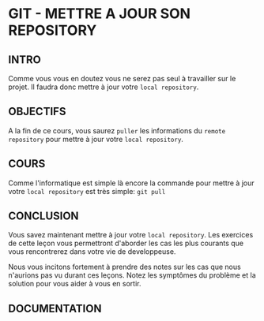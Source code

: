 # GIT - METTRE A JOUR SON REPOSITORY

## INTRO
Comme vous vous en doutez vous ne serez pas seul à travailler sur le projet.
Il faudra donc mettre à jour votre `local repository`.

## OBJECTIFS
A la fin de ce cours, vous saurez `puller` les informations du `remote repository`
pour mettre à jour votre `local repository`.

## COURS
Comme l'informatique est simple là encore la commande pour mettre à jour votre 
`local repository` est très simple: `git pull` 
 
## CONCLUSION
Vous savez maintenant mettre à jour votre `local repository`. Les exercices de cette leçon 
vous permettront d'aborder les cas les plus courants que vous rencontrerez dans votre vie 
de developpeuse.

Nous vous incitons fortement à prendre des notes sur les cas que nous n'aurions pas vu 
durant ces leçons. Notez les symptômes du problème et la solution pour vous aider à vous en sortir.

## DOCUMENTATION

